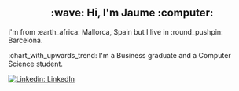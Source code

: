 <div align="center">
  <h2>:wave: Hi, I'm Jaume :computer:</h2>
</div>
<p>I'm from :earth_africa: Mallorca, Spain but I live in :round_pushpin: Barcelona.</p>
<p>:chart_with_upwards_trend:	I'm a Business graduate and a Computer Science student.</p>

[![Linkedin: LinkedIn](https://img.shields.io/badge/-jaumegelabert-blue?style=flat-square&logo=Linkedin&logoColor=white&link=https://www.linkedin.com/in/jaumegelabert/)](https://www.linkedin.com/in/jaumegelabert/)
